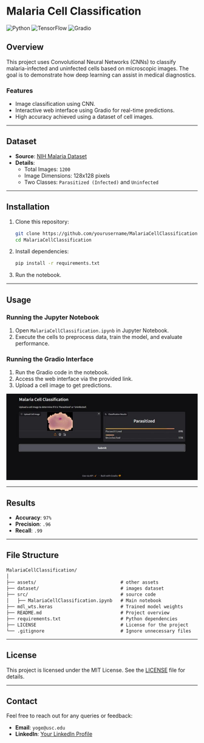 
# Malaria Cell Classification

![Python](https://img.shields.io/badge/Python-3.8+-blue.svg)
![TensorFlow](https://img.shields.io/badge/TensorFlow-2.x-orange.svg)
![Gradio](https://img.shields.io/badge/Gradio-3.x-green.svg)

## Overview

This project uses Convolutional Neural Networks (CNNs) to classify malaria-infected and uninfected cells based on microscopic images. The goal is to demonstrate how deep learning can assist in medical diagnostics.

### Features
- Image classification using CNN.
- Interactive web interface using Gradio for real-time predictions.
- High accuracy achieved using a dataset of cell images.

---

## Dataset

- **Source**: [NIH Malaria Dataset](https://ceb.nlm.nih.gov/repositories/malaria-datasets/)
- **Details**:
  - Total Images: `1200`
  - Image Dimensions: 128x128 pixels
  - Two Classes: `Parasitized (Infected)` and `Uninfected`

---

## Installation

1. Clone this repository:
   ```bash
   git clone https://github.com/yourusername/MalariaCellClassification.git
   cd MalariaCellClassification
   ```

2. Install dependencies:
   ```bash
   pip install -r requirements.txt
   ```

3. Run the notebook.

---

## Usage

### Running the Jupyter Notebook
1. Open `MalariaCellClassification.ipynb` in Jupyter Notebook.
2. Execute the cells to preprocess data, train the model, and evaluate performance.

### Running the Gradio Interface
1. Run the Gradio code in the notebook.
2. Access the web interface via the provided link.
3. Upload a cell image to get predictions.

![Interface](assets/interface_img.jpg "Interface")

---

## Results

- **Accuracy**: `97%`
- **Precision**: `.96`
- **Recall**: `.99`

---

## File Structure

```
MalariaCellClassification/
│
├── assets/                               # other assets
├── dataset/                              # images dataset
├── src/                                  # source code
│   ├── MalariaCellClassification.ipynb   # Main notebook
├── mdl_wts.keras                         # Trained model weights
├── README.md                             # Project overview
├── requirements.txt                      # Python dependencies
├── LICENSE                               # License for the project
└── .gitignore                            # Ignore unnecessary files
```

---

## License

This project is licensed under the MIT License. See the [LICENSE](LICENSE) file for details.

---

## Contact

Feel free to reach out for any queries or feedback:
- **Email**: `yoge@usc.edu`
- **LinkedIn**: [Your LinkedIn Profile](https://linkedin.com/in/shreyan-yoge)
